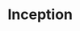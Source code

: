 # Inception
<!--
This project consists of several virtualized Docker images



Service: A container for an application that can actually include several container instances running the same image
1. The containers are built from the penultimate stable version of Debian Buster

Gotta create containers for three services:
  - nginx - web server
  - mariadb - database management system
  - wordpress - content management system
  

Below is an example of the expected result:<br>

<img src="https://user-images.githubusercontent.com/83188617/154948111-0615a5d3-e90c-4dad-ab75-12c0642994f6.png" width="500">
Multi-Container Deployment of WordPress using Docker

# SORRY, THE BELOW ARE JUST NOTES
## FastCGI Proxying
Nginx doesn’t know how to run a PHP script of its own. It needs a PHP module like PHP-FPM to efficiently manage PHP scripts. PHP-FPM, on the other hand, runs outside the NGINX environment by creating its own process. Therefore when a user requests a PHP page the nginx server will pass the request to PHP-FPM service using FastCGI.</br>
The installation of php-fpm on Debian depends on PHP version. Assuming you have already installed the latest PHP 7.3, then you can install FPM using the following apt-get command.</br>
```
apt-get install php7.3-fpm
```
The FPM service will start automatically, once the installation is over.

## Newtwork
By default Compose sets up a single network for your app. Each container for a service joins the default network and is both reachable by other containers on that network, and discoverable by them at a hostname identical to the container name.
The only way I found to change the name of the network was defining an entry under “networks”:
```
networks:
  my-network-name:
```

CGI
```
fastcgi_pass php:9000;
```
Docker Compose will automatically resolve the php keyword to whatever private IP address it assigned to the PHP container.
-->
